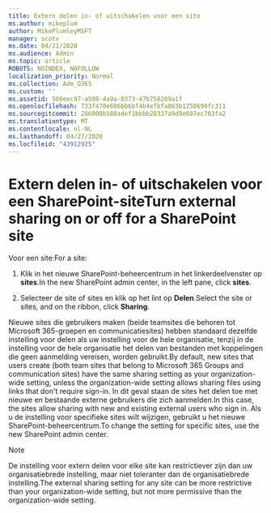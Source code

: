 ```yaml
---
title: Extern delen in- of uitschakelen voor een site
ms.author: mikeplum
author: MikePlumleyMSFT
manager: scotv
ms.date: 04/21/2020
ms.audience: Admin
ms.topic: article
ROBOTS: NOINDEX, NOFOLLOW
localization_priority: Normal
ms.collection: Adm_O365
ms.custom: ''
ms.assetid: 500eec97-a508-4a9a-8373-47b758209a1f
ms.openlocfilehash: 733f470e606bb6bf4b4efbfa863b1258699fc311
ms.sourcegitcommit: 286000b588adef1bbbb28337a9d9e087ec783fa2
ms.translationtype: MT
ms.contentlocale: nl-NL
ms.lasthandoff: 04/27/2020
ms.locfileid: "43912925"
---
```

# <a name="turn-external-sharing-on-or-off-for-a-sharepoint-site"></a><span data-ttu-id="3f813-102">Extern delen in- of uitschakelen voor een SharePoint-site</span><span class="sxs-lookup"><span data-stu-id="3f813-102">Turn external sharing on or off for a SharePoint site</span></span>

<span data-ttu-id="3f813-103">Voor een site:</span><span class="sxs-lookup"><span data-stu-id="3f813-103">For a site:</span></span>
  
1. <span data-ttu-id="3f813-104">Klik in het nieuwe SharePoint-beheercentrum in het linkerdeelvenster op **sites**.</span><span class="sxs-lookup"><span data-stu-id="3f813-104">In the new SharePoint admin center, in the left pane, click **sites**.</span></span>
    
2. <span data-ttu-id="3f813-105">Selecteer de site of sites en klik op het lint op **Delen**.</span><span class="sxs-lookup"><span data-stu-id="3f813-105">Select the site or sites, and on the ribbon, click **Sharing**.</span></span>
    
<span data-ttu-id="3f813-106">Nieuwe sites die gebruikers maken (beide teamsites die behoren tot Microsoft 365-groepen en communicatiesites) hebben standaard dezelfde instelling voor delen als uw instelling voor de hele organisatie, tenzij in de instelling voor de hele organisatie het delen van bestanden met koppelingen die geen aanmelding vereisen, worden gebruikt.</span><span class="sxs-lookup"><span data-stu-id="3f813-106">By default, new sites that users create (both team sites that belong to Microsoft 365 Groups and communication sites) have the same sharing setting as your organization-wide setting, unless the organization-wide setting allows sharing files using links that don't require sign-in.</span></span> <span data-ttu-id="3f813-107">In dit geval staan de sites het delen toe met nieuwe en bestaande externe gebruikers die zich aanmelden.</span><span class="sxs-lookup"><span data-stu-id="3f813-107">In this case, the sites allow sharing with new and existing external users who sign in.</span></span> <span data-ttu-id="3f813-108">Als u de instelling voor specifieke sites wilt wijzigen, gebruikt u het nieuwe SharePoint-beheercentrum.</span><span class="sxs-lookup"><span data-stu-id="3f813-108">To change the setting for specific sites, use the new SharePoint admin center.</span></span>
  
> [!NOTE]
> <span data-ttu-id="3f813-109">De instelling voor extern delen voor elke site kan restrictiever zijn dan uw organisatiebrede instelling, maar niet toleranter dan de organisatiebrede instelling.</span><span class="sxs-lookup"><span data-stu-id="3f813-109">The external sharing setting for any site can be more restrictive than your organization-wide setting, but not more permissive than the organization-wide setting.</span></span> 
  

